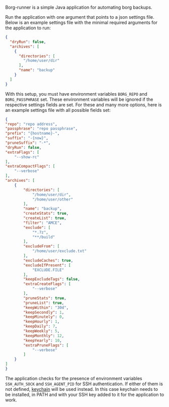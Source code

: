 Borg-runner is a simple Java application for automating borg backups.

Run the application with one argument that points to a json settings file. Below is an example settings file with the
minimal required arguments for the application to run:

```json
{
  "dryRun": false,
  "archives": [
    {
      "directories": [
        "/home/user/dir"
      ],
      "name": "backup"
    }
  ]
}
```

With this setup, you must have environment variables `BORG_REPO` and `BORG_PASSPHRASE` set. These environment variables
will be ignored if the respective settings fields are set. For these and many more options, here is an example settings 
file with all possible fields set:

```json
{
"repo": "repo address",
"passphrase": "repo passphrase",
"prefix": "{hostname}-",
"suffix": "-{now}",
"pruneSuffix": "-*",
"dryRun": false,
"extraFlags": [
    "--show-rc"
],
"extraCompactFlags": [
    "--verbose"
],
"archives": [
    {
        "directories": [
            "/home/user/dir",
            "/home/user/other"
        ],
        "name": "backup",
        "createStats": true,
        "createList": true,
        "filter": "AMCE",
        "exclude": [
            "*.7z",
            "**/build"
        ],
        "excludeFrom": [
            "/home/user/exclude.txt"
        ],
        "excludeCaches": true,
        "excludeIfPresent": [
            "EXCLUDE.FILE"
        ],
        "keepExcludeTags": false,
        "extraCreateFlags": [
            "--verbose"
        ],
        "pruneStats": true,
        "pruneList": true,
        "keepWithin": "30d",
        "keepSecondly": 1,
        "keepMinutely": 0,
        "keepHourly": 1,
        "keepDaily": 7,
        "keepWeekly": 5,
        "keepMonthly": 12,
        "keepYearly": 10,
        "extraPruneFlags": [
            "--verbose"
        ]
    }
]
}
```

The application checks for the presence of environment variables `SSH_AUTH_SOCK` and `SSH_AGENT_PID` for SSH 
authentication. If either of them is not defined, [keychain](https://www.funtoo.org/Funtoo:Keychain) will be used 
instead. In this case keychain needs to be installed, in PATH and with your SSH key added to it for the application to 
work.